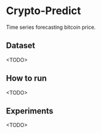 # Crypto-Predict

Time series forecasting bitcoin price.

## Dataset
<TODO\>

## How to run
<TODO\>

## Experiments
<TODO\>
